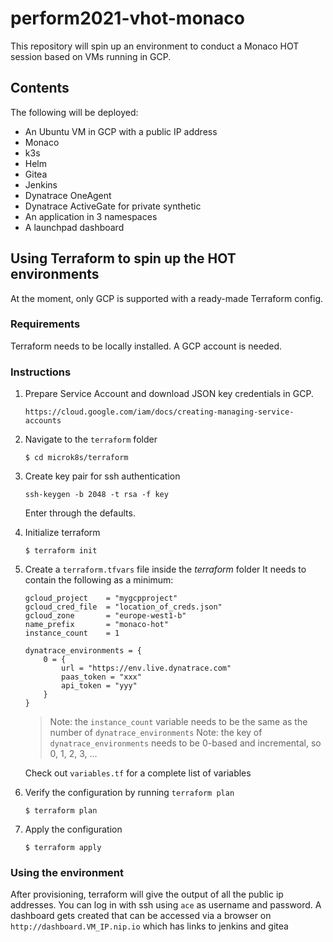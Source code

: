 # perform2021-vhot-monaco

This repository will spin up an environment to conduct a Monaco HOT session based on VMs running in GCP.

## Contents

The following will be deployed:
- An Ubuntu VM in GCP with a public IP address
- Monaco
- k3s
- Helm
- Gitea
- Jenkins
- Dynatrace OneAgent
- Dynatrace ActiveGate for private synthetic
- An application in 3 namespaces
- A launchpad dashboard

## Using Terraform to spin up the HOT environments

At the moment, only GCP is supported with a ready-made Terraform config.

### Requirements
Terraform needs to be locally installed.
A GCP account is needed.

### Instructions

1. Prepare Service Account and download JSON key credentials in GCP.

    ```
    https://cloud.google.com/iam/docs/creating-managing-service-accounts
    ```

1. Navigate to the `terraform` folder

    ```
    $ cd microk8s/terraform
    ```

1. Create key pair for ssh authentication

    ```
    ssh-keygen -b 2048 -t rsa -f key
    ```
    Enter through the defaults.

1. Initialize terraform
    ```
    $ terraform init
    ```

1. Create a `terraform.tfvars` file inside the *terraform* folder
   It needs to contain the following as a minimum:
    
    ```
    gcloud_project    = "mygcpproject"
    gcloud_cred_file  = "location_of_creds.json"
    gcloud_zone       = "europe-west1-b"
    name_prefix       = "monaco-hot" 
    instance_count    = 1

    dynatrace_environments = {
        0 = {
            url = "https://env.live.dynatrace.com"
            paas_token = "xxx"
            api_token = "yyy"
        }
    }
    ```

    > Note: the `instance_count` variable needs to be the same as the number of `dynatrace_environments`
    > Note: the key of `dynatrace_environments` needs to be 0-based and incremental, so 0, 1, 2, 3, ...

    Check out `variables.tf` for a complete list of variables

2.  Verify the configuration by running `terraform plan`
    
    ```
    $ terraform plan
    ```

3. Apply the configuration

    ```
    $ terraform apply
    ```


### Using the environment

After provisioning, terraform will give the output of all the public ip addresses.
You can log in with ssh using `ace` as username and password.
A dashboard gets created that can be accessed via a browser on `http://dashboard.VM_IP.nip.io` which has links to jenkins and gitea
